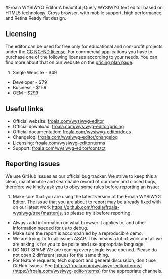 #Froala WYSIWYG Editor
A beautiful jQuery WYSIWYG text editor based on HTML5 technology. Cross browser, with mobile support, high performance and Retina Ready flat design.

## Licensing

The editor can be used for free only for educational and non-profit projects under the [CC NC-ND license](http://creativecommons.org/licenses/by-nc-nd/4.0/). For commercial applications you have to purchase one of the following licenses according to your needs. You can find more about that on our website on the [pricing plan page](http://froala.com/wysiwyg-editor/download).

1. Single Website - $49
* Developer - $79
* Business - $159
* OEM - $299

## Useful links

* Official website:  [froala.com/wysiwyg-editor](https://froala.com/wysiwyg-editor)
* Official download: [froala.com/wysiwyg-editor/pricing](https://froala.com/wysiwyg-editor/pricing)
* Official documentation:  [froala.com/wysiwyg-editor/docs](https://froala.com/wysiwyg-editor/docs)
* Changelog:  [froala.com/wysiwyg-editor/changelog](https://froala.com/wysiwyg-editor/changelog)
* Licensing: [froala.com/wysiwyg-editor/terms](https://froala.com/wysiwyg-editor/terms)
* Support: [froala.com/wysiwyg-editor/contact](https://froala.com/wysiwyg-editor/contact)

## Reporting issues
We use GitHub Issues as our official bug tracker. We strive to keep this a clean, maintainable and searchable record of our open and closed bugs, therefore we kindly ask you to obey some rules before reporting an issue:

1. Make sure that you are using the latest version of the Froala WYSIWYG Editor. The issue that you are about to report may be already fixed with on our latest work https://github.com/froala/froala-wysiwyg/tree/master/js, so please try it before reporting.
* Always add information on what browser it applies to, and other information needed for us to debug.
* Make sure the report is accompanied by a reproducible demo.
* We are trying to fix all issues ASAP. This means a lot of work and all we are asking is for you to be polite and use appropriate language.
* DO NOT SPAM! We are reading every single issue opened. Please do not open 2 different issues for the same thing.
* For feature requests, tech support and general discussion, don't use GitHub Issues. See [https://froala.com/wysiwyg-editor/terms](https://froala.com/wysiwyg-editor/terms) for the appropriate channels.
